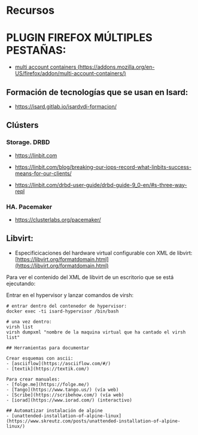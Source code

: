 # Recursos

# PLUGIN FIREFOX MÚLTIPLES PESTAÑAS: 

- [multi account containers (https://addons.mozilla.org/en-US/firefox/addon/multi-account-containers/)](https://addons.mozilla.org/en-US/firefox/addon/multi-account-containers/)

## Formación de tecnologías que se usan en Isard:

- https://isard.gitlab.io/isardvdi-formacion/

## Clústers

### Storage. DRBD

- https://linbit.com

- https://linbit.com/blog/breaking-our-iops-record-what-linbits-success-means-for-our-clients/

- https://linbit.com/drbd-user-guide/drbd-guide-9_0-en/#s-three-way-repl

### HA. Pacemaker

- https://clusterlabs.org/pacemaker/

## Libvirt:
- Especificicaciones del hardware virtual configurable con XML de libvirt: [https://libvirt.org/formatdomain.html](https://libvirt.org/formatdomain.html)

Para ver el contenido del XML de libvirt de un escritorio que se está ejecutando:

Entrar en el hypervisor y lanzar comandos de virsh:

```
# entrar dentro del contenedor de hypervisor:
docker exec -ti isard-hypervisor /bin/bash

# una vez dentro:
virsh list
virsh dumpxml "nombre de la maquina virtual que ha cantado el virsh list"

## Herramientas para documentar

Crear esquemas con ascii:
- [asciiflow](https://asciiflow.com/#/)
- [textik](https://textik.com/)

Para crear manuales:
- [folge.me](https://folge.me/)
- [Tango](https://www.tango.us/) (vía web)
- [Scribe](https://scribehow.com/) (vía web)
- [iorad](https://www.iorad.com/) (interactivo)

## Automatizar instalación de alpine
- [unattended-installation-of-alpine-linux](https://www.skreutz.com/posts/unattended-installation-of-alpine-linux/)
```

